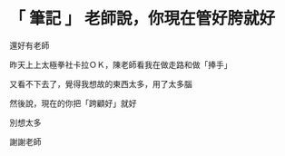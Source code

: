 # 「 筆記 」 老師說，你現在管好胯就好

還好有老師

昨天上上太極拳社卡拉ＯＫ，陳老師看我在做走路和做「捧手」

又看不下去了，覺得我想故的東西太多，用了太多腦

然後說，現在的你把「跨顧好」就好

別想太多

謝謝老師
